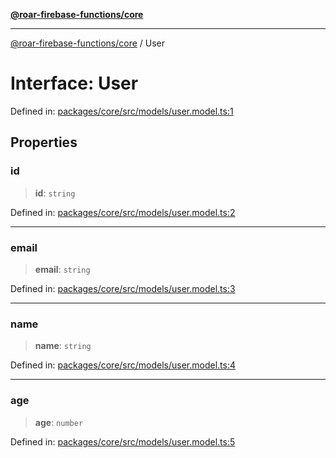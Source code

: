 [**@roar-firebase-functions/core**](../README.md)

---

[@roar-firebase-functions/core](../README.md) / User

# Interface: User

Defined in: [packages/core/src/models/user.model.ts:1](https://github.com/yeatmanlab/roar-firebase-functions/blob/0fc701649174b7557e55644b1065be2fa3d3d7ca/packages/core/src/models/user.model.ts#L1)

## Properties

### id

> **id**: `string`

Defined in: [packages/core/src/models/user.model.ts:2](https://github.com/yeatmanlab/roar-firebase-functions/blob/0fc701649174b7557e55644b1065be2fa3d3d7ca/packages/core/src/models/user.model.ts#L2)

---

### email

> **email**: `string`

Defined in: [packages/core/src/models/user.model.ts:3](https://github.com/yeatmanlab/roar-firebase-functions/blob/0fc701649174b7557e55644b1065be2fa3d3d7ca/packages/core/src/models/user.model.ts#L3)

---

### name

> **name**: `string`

Defined in: [packages/core/src/models/user.model.ts:4](https://github.com/yeatmanlab/roar-firebase-functions/blob/0fc701649174b7557e55644b1065be2fa3d3d7ca/packages/core/src/models/user.model.ts#L4)

---

### age

> **age**: `number`

Defined in: [packages/core/src/models/user.model.ts:5](https://github.com/yeatmanlab/roar-firebase-functions/blob/0fc701649174b7557e55644b1065be2fa3d3d7ca/packages/core/src/models/user.model.ts#L5)
